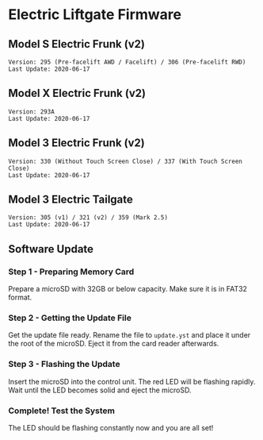 # Electric Liftgate Firmware

## Model S Electric Frunk (v2)
```
Version: 295 (Pre-facelift AWD / Facelift) / 306 (Pre-facelift RWD)
Last Update: 2020-06-17
```

## Model X Electric Frunk (v2)
```
Version: 293A
Last Update: 2020-06-17
```

## Model 3 Electric Frunk (v2)
```
Version: 330 (Without Touch Screen Close) / 337 (With Touch Screen Close)
Last Update: 2020-06-17
```

## Model 3 Electric Tailgate
```
Version: 305 (v1) / 321 (v2) / 359 (Mark 2.5)
Last Update: 2020-06-17
```

## Software Update
### Step 1 - Preparing Memory Card
Prepare a microSD with 32GB or below capacity.
Make sure it is in FAT32 format.

### Step 2 - Getting the Update File
Get the update file ready.
Rename the file to `update.yst` and place it under the root of the microSD.
Eject it from the card reader afterwards.

### Step 3 - Flashing the Update
Insert the microSD into the control unit.
The red LED will be flashing rapidly.
Wait until the LED becomes solid and eject the microSD.

### Complete! Test the System
The LED should be flashing constantly now and you are all set!